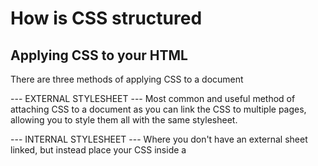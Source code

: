 # How is CSS structured #

## Applying CSS to your HTML ##
There are three methods of applying CSS to a document

--- EXTERNAL STYLESHEET ---
  Most common and useful method of attaching CSS to a document as you can link the CSS to multiple pages, allowing you to style them all with the same stylesheet.

--- INTERNAL STYLESHEET ---
  Where you don't have an external sheet linked, but instead place your CSS inside a <style> element contained inside the HTML <head>
  This can be useful in some circumstances (maybe you're working with a content management system where you can't modify the CSS files directly), but it isn't quite as efficient as external stylesheets - in a website, the CSS would need to be repeated across every page, and updated in multiple places if changes were required.

--- INLINE STYLES ---
  Inline styles are CSS declarations that affect one element only, contained within a `style` attribute
  Please don't do this unless you really have to! It's really bad for maintenance, and it also mixes your presentational CSS information with your HTML structural information, making the code harder to read and understand.

There are a few places where inline styles are more common, even advisable, however. You might have to resort to using them i fyour working environment is really restrictive (perhaps your CMS only allows you to edit the HTML body).
  You'll also see them used a lot in HTML email in order to get compatibility with as many email clients as possible.

## Selectors ##
